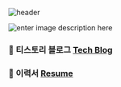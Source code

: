 <!--
**WannabeCM/WannabeCM** is a ✨ _special_ ✨ repository because its `README.md` (this file) appears on your GitHub profile.

Here are some ideas to get you started:

- 🔭 I’m currently working on ...
- 🌱 I’m currently learning ...
- 👯 I’m looking to collaborate on ...
- 🤔 I’m looking for help with ...
- 💬 Ask me about ...
- 📫 How to reach me: ...
- 😄 Pronouns: ...
- ⚡ Fun fact: ...
-->

![header](https://capsule-render.vercel.app/api?type=waving&color=auto&height=300&section=header&text=Hello!%20I%20am%20Jason&fontSize=90)
 
![enter image description here](https://images.unsplash.com/photo-1507238691740-187a5b1d37b8?ixlib=rb-1.2.1&ixid=MnwxMjA3fDB8MHxwaG90by1wYWdlfHx8fGVufDB8fHx8&auto=format&fit=crop&w=455&q=80)
### 🚀 티스토리 블로그 [Tech Blog](https://bumlog.tistory.com/) 
### 🚀 이력서 [Resume](https://www.notion.so/bumlog/c54d27c23fe44a6fbdb37554ad0fb2aa)


  
